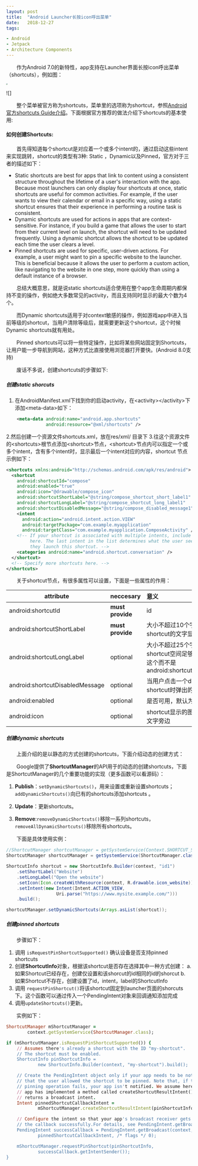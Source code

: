 ```yaml
---
layout: post
title:  "Android Launcher长按icon呼出菜单"
date:   2018-12-27
tags:

- Android
- Jetpack
- Architecture Components
---
```


&emsp;&emsp;作为Android 7.0的新特性，app支持在Launcher界面长按icon呼出菜单（shortcuts），例如图：  

<img src = "https://urt1rsliu.github.io/images/post/Android/androidShortcuts.jpg"  style="zoom:25%" algin = center/>

![]

&emsp;&emsp;整个菜单被官方称为shortcuts，菜单里的选项称为shortcut，参照[Android官方shortcuts Guide介绍](https://developer.android.com/guide/topics/ui/shortcuts/)。下面根据官方推荐的做法介绍下shortcuts的基本使用:  

#### 如何创建Shortcuts:
&emsp;&emsp;首先得知道每个shortcut是对应着一个或多个intent的，通过启动这些intent来实现跳转，shortcut的类型有3种: Static ，Dynamic以及Pinned，官方对于三者的描述如下：  

- Static shortcuts are best for apps that link to content using a consistent structure throughout the lifetime of a user's interaction with the app. Because most launchers can only display four shortcuts at once, static shortcuts are useful for common activities. For example, if the user wants to view their calendar or email in a specific way, using a static shortcut ensures that their experience in performing a routine task is consistent.
- Dynamic shortcuts are used for actions in apps that are context-sensitive. For instance, if you build a game that allows the user to start from their current level on launch, the shortcut will need to be updated frequently. Using a dynamic shortcut allows the shortcut to be updated each time the user clears a level.
- Pinned shortcuts are used for specific, user-driven actions. For example, a user might want to pin a specific website to the launcher. This is beneficial because it allows the user to perform a custom action, like navigating to the website in one step, more quickly than using a default instance of a browser.

&emsp;&emsp;总结大概意思，就是说static shortcuts适合使用在整个app生命周期内都保持不变的操作，例如绝大多数常见的activity，而且支持同时显示的最大个数为4个。  

&emsp;&emsp;而Dynamic shortcuts适用于对context敏感的操作，例如游戏app中进入当前等级的shortcut，当用户清除等级后，就需要更新这个shortcut，这个时候Dynamic shortcuts就有用处。  

&emsp;&emsp;Pinned shortcuts可以将一些特定操作，比如将某些网站固定到Shortcuts，让用户能一步导航到网站，这种方式比直接使用浏览器打开要快。(Android 8.0支持)  

&emsp;&emsp;废话不多说，创建shortcuts的步骤如下:  

##### 创建static shorcuts
1. 在AndroidManifest.xml下找到你的启动activity，在\<activity\>\</activity\>下添加\<meta-data\>如下：

~~~xml
	<meta-data android:name="android.app.shortcuts"
               android:resource="@xml/shortcuts" /> 
~~~

2.然后创建一个资源文件shortcuts.xml，放在res/xml/ 目录下 
3.往这个资源文件的\<shortcuts\>根节点添加\<shortcut\>节点，\<shortcut\>节点内可以指定一个或多个intent，含有多个intent时，显示最后一个intent对应的内容，shortcut 节点示例如下：

~~~xml
<shortcuts xmlns:android="http://schemas.android.com/apk/res/android">
  <shortcut
    android:shortcutId="compose"
    android:enabled="true"
    android:icon="@drawable/compose_icon"
    android:shortcutShortLabel="@string/compose_shortcut_short_label1"
    android:shortcutLongLabel="@string/compose_shortcut_long_label1"
    android:shortcutDisabledMessage="@string/compose_disabled_message1">
    <intent
      android:action="android.intent.action.VIEW"
      android:targetPackage="com.example.myapplication"
      android:targetClass="com.example.myapplication.ComposeActivity" />
    <!-- If your shortcut is associated with multiple intents, include them
         here. The last intent in the list determines what the user sees when
         they launch this shortcut. -->
    <categories android:name="android.shortcut.conversation" />
  </shortcut>
  <!-- Specify more shortcuts here. -->
</shortcuts>
~~~

&emsp;&emsp;关于shortcut节点，有很多属性可以设置，下面是一些属性的作用：

| attribute                       | neccesary        | 意义                                                         |
| ------------------------------- | ---------------- | :----------------------------------------------------------- |
| android:shortcutId              | **must provide** | id                                                           |
| android:shortcutShortLabel      | **must provide** | 大小不超过10个字符，shortcut的文字显示                       |
| android:shortcutLongLabel       | optional         | 大小不超过25个字符，当shortcut空间足够时，显示这个而不是android:shortcutShortLabel |
| android:shortcutDisabledMessage | optional         | 当用户点击一个disabled的shortcut时弹出的消息提示             |
| android:enabled                 | optional         | 是否可用，默认为enable                                       |
| android:icon                    | optional         | shortcut显示的图标，位于文字旁边                             |

##### 创建dynamic shortcuts
&emsp;&emsp;上面介绍的是以静态的方式创建的shortcuts，下面介绍动态的创建方式：  

&emsp;&emsp;Google提供了**ShortcutManager**的API用于的动态的创建shortcuts，下面是ShortcutManager的几个重要功能的实现（更多函数可以看源码）：  

1. **Publish**：`setDynamicShortcuts()`，用来设置或重新设置shortcuts；`addDynamicShortcuts()`向已有的shortcuts添加shortcuts 。

2. **Update**：更新shortcuts。

3. **Remove**:`removeDynamicShortcuts()`移除一系列shortcuts，`removeAllDynamicShortcuts()`移除所有shortcuts。

&emsp;&emsp;下面是具体使用实例：  
~~~java
//ShortcutManager shortcutManager = getSystemService(Context.SHORTCUT_SERVICE);
ShortcutManager shortcutManager = getSystemService(ShortcutManager.class);

ShortcutInfo shortcut = new ShortcutInfo.Builder(context, "id1")
    .setShortLabel("Website")
    .setLongLabel("Open the website")
    .setIcon(Icon.createWithResource(context, R.drawable.icon_website))
    .setIntent(new Intent(Intent.ACTION_VIEW,
                   Uri.parse("https://www.mysite.example.com/")))
    .build();

shortcutManager.setDynamicShortcuts(Arrays.asList(shortcut));
~~~

##### 创建pinned shortcuts
&emsp;&emsp;步骤如下：  

1. 调用 `isRequestPinShortcutSupported()` 确认设备是否支持pinned shortcuts
2. 创建**ShortcutInfo**对象，根据该shortcut是否存在选择其中一种方式创建：
    a. 如果Shortcut已经存在，创建仅设置和该shorcut的id相同的id的shorcut
    b. 如果Shortcut不存在，创建设置了id，intent，label的ShortcutInfo
3. 调用 `requestPinShortcut()`将该shortcut固定到launcher页面的shorcuts下。这个函数可以通过传入一个PendingIntent对象来回调通知添加完成
4. 调用`updateShortcuts()`更新。

&emsp;&emsp;实例如下：
~~~ruby
ShortcutManager mShortcutManager =
        context.getSystemService(ShortcutManager.class);

if (mShortcutManager.isRequestPinShortcutSupported()) {
    // Assumes there's already a shortcut with the ID "my-shortcut".
    // The shortcut must be enabled.
    ShortcutInfo pinShortcutInfo =
            new ShortcutInfo.Builder(context, "my-shortcut").build();

    // Create the PendingIntent object only if your app needs to be notified
    // that the user allowed the shortcut to be pinned. Note that, if the
    // pinning operation fails, your app isn't notified. We assume here that the
    // app has implemented a method called createShortcutResultIntent() that
    // returns a broadcast intent.
    Intent pinnedShortcutCallbackIntent =
            mShortcutManager.createShortcutResultIntent(pinShortcutInfo);

    // Configure the intent so that your app's broadcast receiver gets
    // the callback successfully.For details, see PendingIntent.getBroadcast().
    PendingIntent successCallback = PendingIntent.getBroadcast(context, /* request code */ 0,
            pinnedShortcutCallbackIntent, /* flags */ 0);

    mShortcutManager.requestPinShortcut(pinShortcutInfo,
            successCallback.getIntentSender());
}
~~~
